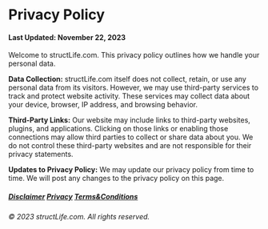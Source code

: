 # Privacy Policy

#### Last Updated: November 22, 2023

Welcome to structLife.com. This privacy policy outlines how we handle your personal data.

**Data Collection:** structLife.com itself does not collect, retain, or use any personal data from its visitors. However, we may use third-party services to track and protect website activity. These services may collect data about your device, browser, IP address, and browsing behavior.

**Third-Party Links:** Our website may include links to third-party websites, plugins, and applications. Clicking on those links or enabling those connections may allow third parties to collect or share data about you. We do not control these third-party websites and are not responsible for their privacy statements.

**Updates to Privacy Policy:** We may update our privacy policy from time to time. We will post any changes to the privacy policy on this page.




##### [Disclaimer](/#/about-disclaimer)  [Privacy](/#/about-privacy-policy)  [Terms&Conditions](/#/about-terms-conditions)

###### © 2023 structLife.com. All rights reserved.